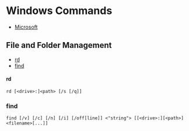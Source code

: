
# Windows Commands
- [Microsoft](https://learn.microsoft.com/en-us/windows-server/administration/windows-commands/windows-commands)

## File and Folder Management
   * [rd](###rd)
   * [find](###find)

#### rd
```
rd [<drive>:]<path> [/s [/q]]
```

### find
```
find [/v] [/c] [/n] [/i] [/off[line]] <"string"> [[<drive>:][<path>]<filename>[...]]
```
